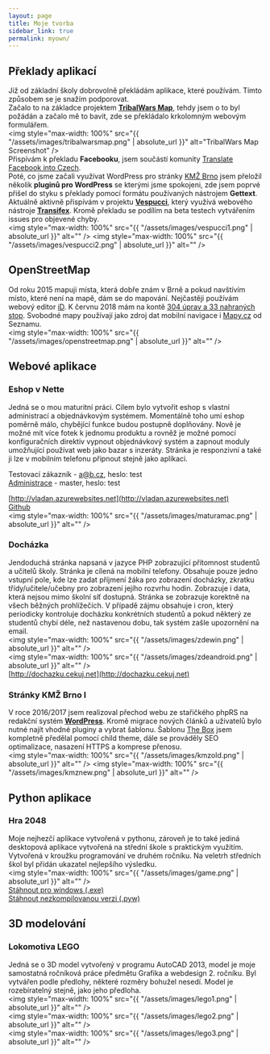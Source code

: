 ```yaml
---
layout: page
title: Moje tvorba
sidebar_link: true
permalink: myown/
---
```


## Překlady aplikací
Již od základní školy dobrovolně překládám aplikace, které používám. Tímto způsobem se je snažím podporovat.  
Začalo to na základce projektem __[TribalWars Map](http://www.tribalwarsmap.com/)__, tehdy jsem o to byl požádán a začalo mě to bavit, zde se překládalo krkolomným webovým formulářem.  
<img style="max-width: 100%" src="{{ "/assets/images/tribalwarsmap.png" | absolute_url }}" alt="TribalWars Map Screenshot" />  
Přispívám k překladu __Facebooku__, jsem součástí komunity [Translate Facebook into Czech](https://www.facebook.com/groups/219561984774158/).  
Poté, co jsme začali využívat WordPress pro stránky [KMŽ Brno](https://www.kmz-brno.cz/) jsem přeložil několik __pluginů pro WordPress__ se kterými jsme spokojeni, zde jsem poprvé přišel do styku s překlady pomocí formátu používaných nástrojem __Gettext__.  
Aktuálně aktivně přispívám v projektu __[Vespucci](https://github.com/MarcusWolschon/osmeditor4android)__, který využívá webového nástroje __[Transifex](http://transifex.com/openstreetmap/vespucci)__. Kromě překladu se podílím na beta testech vytvářením issues pro objevené chyby.  
<img style="max-width: 100%" src="{{ "/assets/images/vespucci1.png" | absolute_url }}" alt="" />
<img style="max-width: 100%" src="{{ "/assets/images/vespucci2.png" | absolute_url }}" alt="" />

## OpenStreetMap
Od roku 2015 mapuji místa, která dobře znám v Brně a pokud navštívím místo, které není na mapě, dám se do mapování. Nejčastěji používám webový editor [iD](https://github.com/openstreetmap/iD). K červnu 2018 mám na kontě [304 úprav a 33 nahraných stop](https://www.openstreetmap.org/user/kudlav). Svobodné mapy používají jako zdroj dat mobilní navigace i [Mapy.cz](https://mapy.cz/) od Seznamu.  
<img style="max-width: 100%" src="{{ "/assets/images/openstreetmap.png" | absolute_url }}" alt="" />

## Webové aplikace
### Eshop v Nette
Jedná se o mou maturitní práci. Cílem bylo vytvořit eshop s vlastní administrací a objednávkovým systémem. Momentálně toho umí eshop poměrně málo, chybějící funkce budou postupně doplňovány. Nově je možné mít více fotek k jednomu produktu a rovněž je možné pomocí konfiguračních direktiv vypnout objednávkový systém a zapnout moduly umožňující používat web jako bazar s inzeráty. Stránka je responzivní a také ji lze v mobilním telefonu připnout stejně jako aplikaci.

Testovací zákazník - a@b.cz, heslo: test  
[Administrace](http://vladan.azurewebsites.net/administrace) - master, heslo: test

[http://vladan.azurewebsites.net](http://vladan.azurewebsites.net)  
[Github](https://github.com/kudlav/MaturitaShop/)  
<img style="max-width: 100%" src="{{ "/assets/images/maturamac.png" | absolute_url }}" alt="" />

### Docházka
Jendoduchá stránka napsaná v jazyce PHP zobrazující přítomnost studentů a učitelů školy. Stránka je cílená na mobilní telefony. Obsahuje pouze jedno vstupní pole, kde lze zadat příjmení žáka pro zobrazení docházky, zkratku třídy/učitele/učebny pro zobrazení jejího rozvrhu hodin. Zobrazuje i data, která nejsou mimo školní síť dostupná. Stránka se zobrazuje korektně na všech běžných prohlížečích. V případě zájmu obsahuje i cron, který periodicky kontroluje docházku konkrétních studentů a pokud některý ze studentů chybí déle, než nastavenou dobu, tak systém zašle upozornění na email.  
<img style="max-width: 100%" src="{{ "/assets/images/zdewin.png" | absolute_url }}" alt="" />  
<img style="max-width: 100%" src="{{ "/assets/images/zdeandroid.png" | absolute_url }}" alt="" />  
[http://dochazku.cekuj.net](http://dochazku.cekuj.net)

### Stránky KMŽ Brno I
V roce 2016/2017 jsem realizoval přechod webu ze stařičkého phpRS na redakční systém __[WordPress](https://cs.wordpress.org/)__. Kromě migrace nových článků a uživatelů bylo nutné najít vhodné pluginy a vybrat šablonu. Šablonu [The Box](https://cs.wordpress.org/themes/the-box/) jsem kompletně předělal pomocí child theme, dále se prováděly SEO optimalizace, nasazení HTTPS a komprese přenosu.  
<img style="max-width: 100%" src="{{ "/assets/images/kmzold.png" | absolute_url }}" alt="" />
<img style="max-width: 100%" src="{{ "/assets/images/kmznew.png" | absolute_url }}" alt="" />  

## Python aplikace
### Hra 2048
Moje nejhezčí aplikace vytvořená v pythonu, zároveň je to také jediná desktopová aplikace vytvořená na střední škole s praktickým využitím. Vytvořená v kroužku programování ve druhém ročníku. Na veletrh středních škol byl přidán ukazatel nejlepšího výsledku.  
<img style="max-width: 100%" src="{{ "/assets/images/game.png" | absolute_url }}" alt="" />  
[Stáhnout pro windows (.exe)](/assets/files/Hra2048.zip)  
[Stáhnout nezkompilovanou verzi (.pyw)](/assets/files/Hra2048.pyw)  

## 3D modelování
### Lokomotiva LEGO
Jedná se o 3D model vytvořený v programu AutoCAD 2013, model je moje samostatná ročníková práce předmětu Grafika a webdesign 2. ročníku. Byl vytvářen podle předlohy, některé rozměry bohužel nesedí. Model je rozebíratelný stejně, jako jeho předloha.  
<img style="max-width: 100%" src="{{ "/assets/images/lego1.png" | absolute_url }}" alt="" />  
<img style="max-width: 100%" src="{{ "/assets/images/lego2.png" | absolute_url }}" alt="" />  
<img style="max-width: 100%" src="{{ "/assets/images/lego3.png" | absolute_url }}" alt="" />  